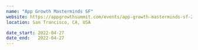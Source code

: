 ```yaml
---
name: "App Growth Masterminds SF"
website: https://appgrowthsummit.com/events/app-growth-masterminds-sf-2022/
location: San Trancisco, CA, USA

date_start: 2022-04-27
date_end:   2022-04-27
---
```

